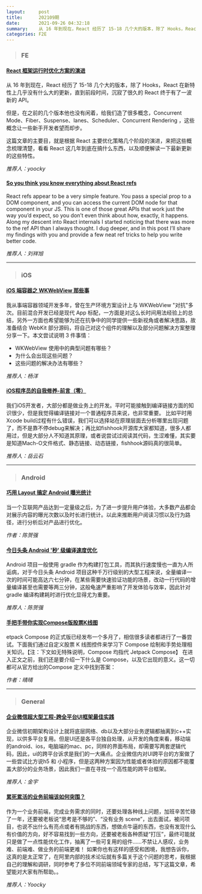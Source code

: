 ```yaml
---
layout:     post
title:      202109期
date:       2021-09-26 04:32:18
summary:    从 16 年到现在，React 经历了 15-18 几个大的版本，除了 Hooks，React 在新特性上几乎没有什么大的更新，直到前段时间，沉寂了很久的 React 终于有了一波新的 API。
categories: F2E
---
```



> ### FE

#### [React 框架运行时优化方案的演进](https://mp.weixin.qq.com/s/4Y6DuY5rDohgdCm0MP5WBA)

从 16 年到现在，React 经历了 15-18 几个大的版本，除了 Hooks，React 在新特性上几乎没有什么大的更新，直到前段时间，沉寂了很久的 React 终于有了一波新的 API。

但是，在之前的几个版本他也没有闲着，给我们造了很多概念，Concurrent Mode、Fiber、Suspense、lanes、Scheduler、Concurrent Rendering ，这些概念让一些新手开发者望而却步。

这篇文章的主要目，就是根据 React 主要优化策略几个阶段的演进，来把这些概念梳理清楚，看看 React 这几年到底在搞什么东西，以及顺便解读一下最新更新的这些特性。

*推荐人：yoocky*

#### [So you think you know everything about React refs](https://thoughtspile.github.io/2021/05/17/everything-about-react-refs/)

React refs appear to be a very simple feature. You pass a special prop to a DOM component, and you can access the current DOM node for that component in your JS. This is one of those great APIs that work just the way you’d expect, so you don’t even think about how, exactly, it happens. Along my descent into React internals I started noticing that there was more to the ref API than I always thought. I dug deeper, and in this post I’ll share my findings with you and provide a few neat ref tricks to help you write better code.

*推荐人：刘祥旭*

---

> ### iOS

#### [iOS 端容器之 WKWebView 那些事](https://mp.weixin.qq.com/s/39u-48KvO-Fmkn9t0nJ-fA)

我从事端容器领域开发多年，曾在生产环境方案设计上与 WKWebView "对抗"多次。目前混合开发已经是现代 App 标配，一方面是对这么长时间用法经验上的总结，另外一方面也希望能够为还在抗争中的同学提供一些新视角或者解决思路，故准备结合 WebKit 部分源码，将自己对这个组件的理解以及部分问题解决方案整理分享一下。本文尝试说明 3 件事情：

* WKWebView 使用中的典型问题有哪些？
* 为什么会出现这些问题？
* 这些问题的解决办法有哪些？

*推荐人：杨洋*


#### [iOS程序员的自我修养-前言（零）](https://juejin.cn/post/6844903912143585288)

我们iOS开发者，大部分都是做业务上的开发。平时可能接触到编译链接方面的知识很少，但是我觉得编译链接对一个普通程序员来说，也非常重要。
比如平时用Xcode build过程有什么错误，我们可以选择站在原理层面去分析哪里出现问题了，而不是靠不停debug来解决；再比如fishhook开源库大家都知道，很多人都用过，但是大部分人不知道其原理，或者说尝试过阅读其代码，生涩难懂，其实要是知道Mach-O文件格式、静态链接、动态链接，fishhook源码真的很简单。


*推荐人：岳云石*

---

> ### Android


#### [巧用 Layout 搞定 Android 曝光统计](https://juejin.cn/post/7005750520161927181)

当一个互联网产品达到一定量级之后，为了进一步提升用户体验，大多数产品都会对展示内容的曝光次数以及时长进行统计。以此来推断用户阅读习惯以及行为路径，进行分析后对产品进行优化。

*作者：陈贺强*

#### [今日头条 Android '秒' 级编译速度优化](https://mp.weixin.qq.com/s/e1L6gB_s5H38unSfhf4c6A?utm_source=androidweekly.io&utm_medium=website)

Android 项目一般使用 gradle 作为构建打包工具，而其执行速度慢也一直为人所诟病，对于今日头条 Android 项目这种千万行级别的大型工程来说，全量编译一次的时间可能高达六七分钟，在某些需要快速验证功能的场景，改动一行代码的增量编译甚至也需要等两三分钟，这般龟速严重影响了开发体验与效率，因此针对 gradle 编译构建耗时进行优化显得尤为重要。

*推荐人：陈贺强*

#### [手把手带你实现Compose版股票K线图](https://juejin.cn/post/7012136433741889550)

etpack Compose 的正式版已经发布一个多月了，相信很多读者都进行了一番尝试。下面我们通过自定义股票 K 线图控件来学习下 Compose 绘制和手势处理相关知识。【注：下文如无特殊说明，Compose 均指代 Jetpack Compose】
在进入正文之前，我们还是要介绍一下什么是 Compose，以及它出现的意义。这一切都可从官方给出的Compose 定义中找到答案：

*作者：晴晴*

---

> ### General

#### [企业微信超大型工程-跨全平台UI框架最佳实践](https://mp.weixin.qq.com/s/JdQmgQ57nWQM99JW_ueFVg)

企业微信初期架构设计上就将底层网络、db以及大部分业务逻辑都抽离到c++实现，以供多平台复用。但是UI还是各平台独自处理，从开发的角度来看，移动端的android、ios，电脑端的mac、pc，同样的界面布局，却需要写两套逻辑代码，因此，ui的跨平台诉求是我们的一大痛点。企业微信内对UI跨平台的方案做了一些尝试比方说h5 和 小程序，但是这两种方案因为性能或者体验的原因都不能覆盖大部分的业务场景，因此我们一直在寻找一个高性能的跨平台框架。


*推荐人：金宇*


#### [累死累活的业务前端该如何突围？](https://mp.weixin.qq.com/s/Yn4m0CtO5VBnRmK8b4pj2g)

作为一个业务前端，完成业务需求的同时，还要处理各种线上问题，加班辛苦忙碌了一年，还要被老板说“思考是不够的”、“没有业务 scene”，出去面试，被问项目，也说不出什么有亮点或者有挑战的东西，想做点牛逼的东西，也没有发现什么有价值的方向，好不容易找到一些方向，还要被老板各种质疑“打压”，最终可能就只是做了一点性能优化工作，抽离了一些可复用的组件……不禁让人感叹，业务难、前端难、做业务的前端更难！
如果你也有这样的感受和困境，我想告诉你，这真的是太正常了，在阿里内部的技术论坛就有多篇关于这个问题的思考，我根据自己的理解和调研，同时参考了多位不同前端领域专家的总结，写下这篇文章，希望能对大家有所帮助。。

*推荐人：Yoocky*
